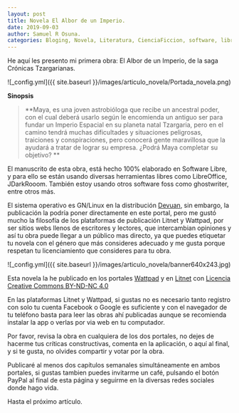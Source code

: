 ```yaml
---
layout: post
title: Novela El Albor de un Imperio.
date: 2019-09-03
author: Samuel R Osuna.
categories: Bloging, Novela, Literatura, CienciaFiccion, software, libre, foss,
---
```


He aquí les presento mi primera obra: El Albor de un Imperio, de la saga Crónicas Tzargarianas.

![_config.yml]({{ site.baseurl }}/images/articulo_novela/Portada_novela.png)

**Sinopsis**
> **Maya, es una joven astrobióloga que recibe un ancestral poder, con el cual deberá usarlo según le encomienda un antiguo ser para fundar un Imperio Espacial en su planeta natal Tzargaria, pero en el camino tendrá muchas dificultades y situaciones peligrosas, traiciones y conspiraciones, pero conocerá gente maravillosa que la ayudará a tratar de lograr su empresa. ¿Podrá Maya completar su objetivo? **

El manuscrito de esta obra, está hecho 100% elaborado en Software Libre, y para ello se están usando diversas herramientas libres como LibreOffice, JDarkRooom. También estoy usando otros software foss como ghostwriter, entre otros más.

El sistema operativo es GN/Linux en la distribución [Devuan](https://devuan.org), sin embargo, la publicación la podría poner directamente en este portal, pero me gustó mucho la filosofía de los plataformas de publicación Litnet y Wattpad, por ser sitios webs llenos de escritores y lectores, que intercambian opiniones y así tu obra puede llegar a un público mas directo, ya que puedes etiquetar tu novela con el género que más consideres adecuado y me gusta porque respetan tu licenciamiento que consideres para tu obra.

![_config.yml]({{ site.baseurl }}/images/articulo_novela/banner640x243.jpg)

Esta novela la he publicado en los portales [Wattpad](https://my.w.tt/T8TrA6hPFZ) y en [Litnet](https://litnet.com/book/167743) con [Licencia Creative Commons BY-ND-NC 4.0](https://creativecommons.org/licenses/by-nc-nd/4.0/)

En las plataformas Litnet y Wattpad, si gustas no es necesario tanto registro con solo tu cuenta Facebook o Google es suficiente y con el navegador de tu teléfono basta para leer las obras ahí publicadas aunque se recomienda instalar la app o verlas por via web en tu computador.

Por favor, revisa la obra en cualquiera de los dos portales, no dejes de hacerme tus críticas constructivas, comenta en la aplicación, o aquí al final, y si te gusta, no olvides compartir y votar por la obra.

Publicaré al menos dos capítulos semanales simultáneamente en ambos portales, si gustas tambien puedes invitarme un café, pulsando el botón PayPal al final de esta página y seguirme en la diversas redes sociales donde hago vida.

Hasta el próximo artículo.

